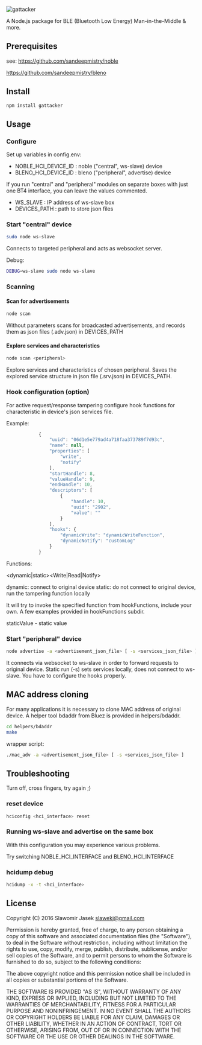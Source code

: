 ![gattacker](https://raw.githubusercontent.com/securing/gattacker/master/logo/gattacker.png)


A Node.js package for BLE (Bluetooth Low Energy) Man-in-the-Middle & more.


## Prerequisites

see:
https://github.com/sandeepmistry/noble

https://github.com/sandeepmistry/bleno


## Install

```sh
npm install gattacker
```

## Usage

### Configure 

Set up variables in config.env:

* NOBLE_HCI_DEVICE_ID : noble ("central", ws-slave) device
* BLENO_HCI_DEVICE_ID : bleno ("peripheral", advertise) device

If you run "central" and "peripheral" modules on separate boxes with just one BT4 interface, you can leave the values commented.


* WS_SLAVE : IP address of ws-slave box
* DEVICES_PATH : path to store json files 

### Start "central" device 

```sh
sudo node ws-slave
```
Connects to targeted peripheral and acts as websocket server.


Debug: 

```sh
DEBUG=ws-slave sudo node ws-slave
```

### Scanning

#### Scan for advertisements

```sh
node scan
```
Without parameters scans for broadcasted advertisements, and records them as json files (.adv.json) in DEVICES_PATH 


#### Explore services and characteristics

```sh
node scan <peripheral>
```
Explore services and characteristics of chosen peripheral. 
Saves the explored service structure in json file (.srv.json) in DEVICES_PATH.


### Hook configuration (option)

For active request/response tampering configure hook functions for characteristic in device's json services file.

Example:

```javascript
            {
                "uuid": "06d1e5e779ad4a718faa373789f7d93c",
                "name": null,
                "properties": [
                    "write",
                    "notify"
                ],
                "startHandle": 8,
                "valueHandle": 9,
                "endHandle": 10,
                "descriptors": [
                    {
                        "handle": 10,
                        "uuid": "2902",
                        "value": ""
                    }
                ],
                "hooks": {
                    "dynamicWrite": "dynamicWriteFunction",
                    "dynamicNotify": "customLog"
                }
            }
```

Functions:

<dynamic|static><Write|Read|Notify> 

 dynamic: connect to original device
 static: do not connect to original device, run the tampering function locally

 It will try to invoke the specified function from hookFunctions, include your own.
 A few examples provided in hookFunctions subdir.

staticValue - static value



### Start "peripheral" device 

```sh
node advertise -a <advertisement_json_file> [ -s <services_json_file> ]
```

It connects via websocket to ws-slave in order to forward requests to original device.
Static run (-s) sets services locally, does not connect to ws-slave. You have to configure the hooks properly.

## MAC address cloning

For many applications it is necessary to clone MAC address of original device.
A helper tool bdaddr from Bluez is provided in helpers/bdaddr.

```sh
cd helpers/bdaddr
make
```

wrapper script:

```sh
./mac_adv -a <advertisement_json_file> [ -s <services_json_file> ]
```

## Troubleshooting

Turn off, cross fingers, try again ;)

### reset device

```sh
hciconfig <hci_interface> reset
```

### Running ws-slave and advertise on the same box

With this configuration you may experience various problems.

Try switching NOBLE_HCI_INTERFACE and BLENO_HCI_INTERFACE


### hcidump debug

```sh
hcidump -x -t <hci_interface>
```



## License

Copyright (C) 2016 Slawomir Jasek <slawekj@gmail.com>

Permission is hereby granted, free of charge, to any person obtaining a copy of this software and associated documentation files (the "Software"), to deal in the Software without restriction, including without limitation the rights to use, copy, modify, merge, publish, distribute, sublicense, and/or sell copies of the Software, and to permit persons to whom the Software is furnished to do so, subject to the following conditions:

The above copyright notice and this permission notice shall be included in all copies or substantial portions of the Software.

THE SOFTWARE IS PROVIDED "AS IS", WITHOUT WARRANTY OF ANY KIND, EXPRESS OR IMPLIED, INCLUDING BUT NOT LIMITED TO THE WARRANTIES OF MERCHANTABILITY, FITNESS FOR A PARTICULAR PURPOSE AND NONINFRINGEMENT. IN NO EVENT SHALL THE AUTHORS OR COPYRIGHT HOLDERS BE LIABLE FOR ANY CLAIM, DAMAGES OR OTHER LIABILITY, WHETHER IN AN ACTION OF CONTRACT, TORT OR OTHERWISE, ARISING FROM, OUT OF OR IN CONNECTION WITH THE SOFTWARE OR THE USE OR OTHER DEALINGS IN THE SOFTWARE.

